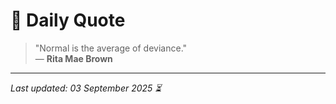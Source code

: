 # 📜 Daily Quote

> "Normal is the average of deviance."  
> — **Rita Mae Brown**

---

_Last updated: 03 September 2025 ⏳_
